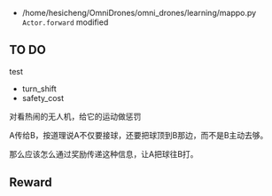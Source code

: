
- /home/hesicheng/OmniDrones/omni_drones/learning/mappo.py `Actor.forward` modified


## TO DO

test 
- turn_shift
- safety_cost

对看热闹的无人机，给它的运动做惩罚

A传给B，按道理说A不仅要接球，还要把球顶到B那边，而不是B主动去够。

那么应该怎么通过奖励传递这种信息，让A把球往B打。


## Reward

